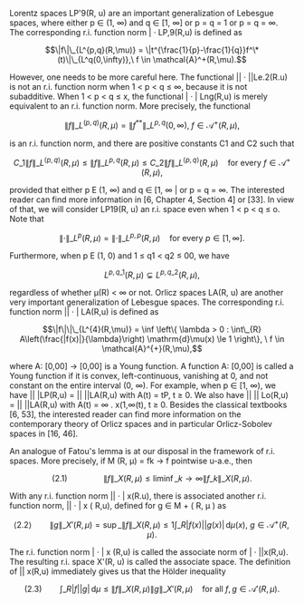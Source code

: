 Lorentz spaces LP'9(R, u) are an important generalization of Lebesgue spaces, where either p ∈ (1, ∞) and q ∈ [1, ∞] or p = q = 1 or p = q = ∞. The corresponding r.i. function norm | · LP,9(R,u) is defined as

$$\|f\|\_{L^{p,q}(R,\mu)} = \|t^{\frac{1}{p}-\frac{1}{q}}f^\*(t)\|\_{L^q(0,\infty)},\ f \in \mathcal{A}^+(R,\mu).$$

However, one needs to be more careful here. The functional || · ||Le.2(R.u) is not an r.i. function norm when 1 < p < q ≤ ∞, because it is not subadditive. When 1 < p < q ≤ x, the functional | · | Lng(R,u) is merely equivalent to an r.i. function norm. More precisely, the functional

$$\|f\|\_{L^{(p,q)}(R,\mu)} = \|f^{\ast\ast}\|\_{L^{p,q}(0,\infty)}, \; f \in \mathcal{A}^+(R,\mu),$$

is an r.i. function norm, and there are positive constants C1 and C2 such that

$$C\_1 \|f\|\_{L^{\langle p,q\rangle}(R,\mu)} \le \|f\|\_{L^{p,q}(R,\mu)} \le C\_2 \|f\|\_{L^{\langle p,q\rangle}(R,\mu)} \quad \text{for every } f \in \mathcal{A}^+(R,\mu),$$

provided that either p E (1, ∞) and q ∈ [1, ∞ | or p = q = ∞. The interested reader can find more information in [6, Chapter 4, Section 4] or [33]. In view of that, we will consider LP19(R, u) an r.i. space even when 1 < p < q ≤ o. Note that

$$\|\cdot\|\_{L^p(R,\mu)} = \|\cdot\|\_{L^{p,p}(R,\mu)} \quad \text{for every } p \in [1,\infty].$$

Furthermore, when p E (1, 0) and 1 ≤ q1 < q2 ≤ 00, we have

$$L^{p,q\_1}(R,\mu) \subsetneq L^{p,q\_2}(R,\mu),$$

regardless of whether µ(R) < ∞ or not. Orlicz spaces LA(R, u) are another very important generalization of Lebesgue spaces. The corresponding r.i. function norm || · | LA(R,u) is defined as

$$\|f\|\|\_{L^{4}(R,\mu)} = \inf \left\{ \lambda > 0 : \int\_{R} A\left(\frac{|f(x)|}{\lambda}\right) \mathrm{d}\mu(x) \le 1 \right\}, \ f \in \mathcal{A}^{+}(R,\mu),$$

where A: [0,00] -> [0,00] is a Young function. A function A: [0,00] is called a Young function if it is convex, left-continuous, vanishing at 0, and not constant on the entire interval (0, ∞). For example, when p ∈ [1, ∞), we have || |LP(R,u) = || ||LA(R,u) with A(t) = tP, t ≥ 0. We also have || || Lo(R,u) = || ||LA(R,u) with A(t) = ∞ . x(1,∞(t), t ≥ 0. Besides the classical textbooks [6, 53], the interested reader can find more information on the contemporary theory of Orlicz spaces and in particular Orlicz-Sobolev spaces in [16, 46].

An analogue of Fatou's lemma is at our disposal in the framework of r.i. spaces. More precisely, if M (R, μ) = fk -> f pointwise u-a.e., then

$$(2.1) \qquad \qquad \|f\|\_{X(R,\mu)} \le \liminf\_{k \to \infty} \|f\_k\|\_{X(R,\mu)}.$$

With any r.i. function norm || · | x(R.u), there is associated another r.i. function norm, || · | x ( R,u), defined for g ∈ M + ( R, μ ) as

$$\langle 2.2 \rangle \qquad \|g\|\_{X'(R,\mu)} = \sup\_{\|f\|\_{X(R,\mu)} \le 1} \int\_R |f(x)| |g(x)| \, \mathrm{d}\mu(x), \ g \in \mathcal{A}^+(R,\mu).$$

The r.i. function norm | · | x (R,u) is called the associate norm of | · ||x(R,u). The resulting r.i. space X'(R, u) is called the associate space. The definition of || x(R,u) immediately gives us that the Hölder inequality

$$\text{(2.3)}\qquad \int\_{R} |f| |g| \, \text{d}\mu \le \|f\|\_{X(R,\mu)} \|g\|\_{X'(R,\mu)} \quad \text{for all } f, g \in \mathcal{A}'(R,\mu).$$